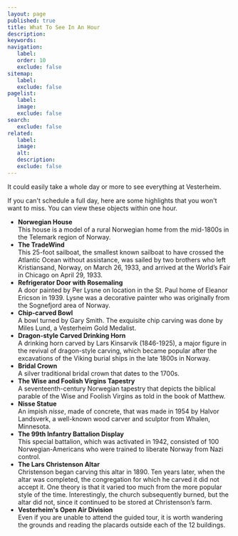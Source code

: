 ```yaml
---
layout: page
published: true
title: What To See In An Hour
description:
keywords:
navigation:
   label:
   order: 10
   exclude: false
sitemap:
   label:
   exclude: false
pagelist:
   label:
   image:
   exclude: false  
search:
   exclude: false
related:
   label:
   image:
   alt:
   description:
   exclude: false
---
```

It could easily take a whole day or more to see everything at Vesterheim.

If you can't schedule a full day, here are some highlights that you won't want to miss. You can view these objects within one hour.

* **Norwegian House** <br />
This house is a model of a rural Norwegian home from the mid-1800s in the Telemark region of Norway.
* **The TradeWind** <br />
This 25-foot sailboat, the smallest known sailboat to have crossed the Atlantic Ocean without assistance, was sailed by two brothers who left Kristiansand, Norway, on March 26, 1933, and arrived at the World’s Fair in Chicago on April 29, 1933.
* **Refrigerator Door with Rosemaling** <br />
A door painted by Per Lysne on location in the St. Paul home of Eleanor Ericson in 1939. Lysne was a decorative painter who was originally from the Sognefjord area of Norway.
* **Chip-carved Bowl** <br />
A bowl turned by Gary Smith. The exquisite chip carving was done by Miles Lund, a Vesterheim Gold Medalist.
* **Dragon-style Carved Drinking Horn** <br />
A drinking horn carved by Lars Kinsarvik (1846-1925), a major figure in the revival of dragon-style carving, which became popular after the excavations of the Viking burial ships in the late 1800s in Norway.
*  **Bridal Crown** <br />
A silver traditional bridal crown that dates to the 1700s.
* **The Wise and Foolish Virgins Tapestry** <br />
A seventeenth-century Norwegian tapestry that depicts the biblical parable of the Wise and Foolish Virgins as told in the book of Matthew.
* **Nisse Statue** <br />
An impish _nisse_, made of concrete, that was made in 1954 by Halvor Landsverk, a well-known wood carver and sculptor from Whalen, Minnesota.
* **The 99th Infantry Battalion Display** <br />
This special battalion, which was activated in 1942, consisted  of 100 Norwegian-Americans who were trained to liberate Norway from Nazi control.
* **The Lars Christenson Altar** <br />
Christenson began carving this altar in 1890. Ten years later, when the altar was completed, the congregation for which he carved it did not accept it. One theory is that it varied too much from the more popular style of the time. Interestingly, the church subsequently burned, but the altar did not, since it continued to be stored at Christenson’s farm.
* **Vesterheim's Open Air Division** <br />
Even if you are unable to attend the guided tour, it is worth wandering the grounds and reading the placards outside each of the 12 buildings.